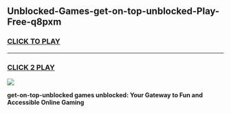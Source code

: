 
## Unblocked-Games-get-on-top-unblocked-Play-Free-q8pxm
<h3>
<a href="https://premium76.site?title=get-on-top-unblocked&ref=18A1">CLICK TO PLAY</a></h3>
<hr>

<h3>
<a href="https://premium76.site?title=get-on-top-unblocked&ref=18A1">CLICK 2 PLAY</a>
  
</h3>

<a href="https://premium76.site?title=get-on-top-unblocked&ref=18A1"><img src="https://clearcache.store/games.png"></a>


**get-on-top-unblocked games unblocked: Your Gateway to Fun and Accessible Online Gaming**
